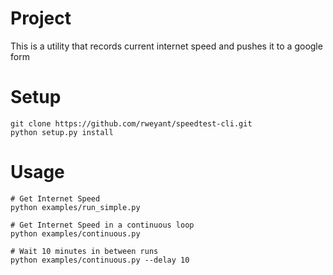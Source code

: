 # Project
This is a utility that records current internet speed and pushes it to a google form

# Setup
```
git clone https://github.com/rweyant/speedtest-cli.git
python setup.py install
```

# Usage

```
# Get Internet Speed
python examples/run_simple.py

# Get Internet Speed in a continuous loop
python examples/continuous.py

# Wait 10 minutes in between runs
python examples/continuous.py --delay 10

```
